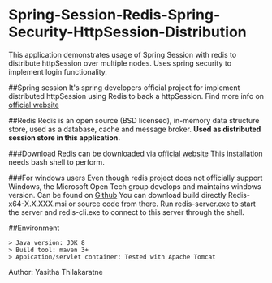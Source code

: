# Spring-Session-Redis-Spring-Security-HttpSession-Distribution
This application demonstrates usage of Spring Session with redis to distribute httpSession over multiple nodes.
Uses spring security to implement login functionality.

##Spring session
It's spring developers official project for implement distributed httpSession using Redis to back a httpSession.
Find more info on [official website](https://docs.spring.io/spring-session/docs/current/reference/html5/guides/httpsession.html)

##Redis
Redis is an open source (BSD licensed), in-memory data structure store, used as a database, cache and message broker.
**Used as distributed session store in this application.**
   
###Download
Redis can be downloaded via [official website](https://redis.io/)
This installation needs bash shell to perform.

###For windows users 
Even though redis project does not officially support Windows, the Microsoft Open Tech group develops and maintains windows version. Can be found on [Github](https://github.com/MicrosoftArchive/redis/releases)
You can download build directly Redis-x64-X.X.XXX.msi or source code from there.
Run redis-server.exe to start the server and redis-cli.exe to connect to this server through the shell.

##Environment

    > Java version: JDK 8
    > Build tool: maven 3+
    > Appication/servlet container: Tested with Apache Tomcat 

Author: Yasitha Thilakaratne


